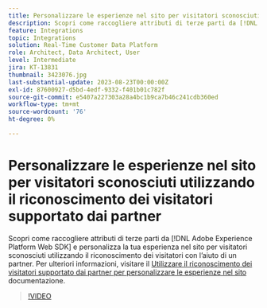 ```yaml
---
title: Personalizzare le esperienze nel sito per visitatori sconosciuti utilizzando il riconoscimento dei visitatori supportato dai partner
description: Scopri come raccogliere attributi di terze parti da [!DNL Adobe Experience Platform Web SDK] e personalizza la tua esperienza nel sito per visitatori sconosciuti utilizzando il riconoscimento dei visitatori con l’aiuto di un partner.
feature: Integrations
topic: Integrations
solution: Real-Time Customer Data Platform
role: Architect, Data Architect, User
level: Intermediate
jira: KT-13831
thumbnail: 3423076.jpg
last-substantial-update: 2023-08-23T00:00:00Z
exl-id: 87600927-d5bd-4edf-9332-f401b01c782f
source-git-commit: e5407a227303a28a4bc1b9ca7b46c241cdb360ed
workflow-type: tm+mt
source-wordcount: '76'
ht-degree: 0%

---
```


# Personalizzare le esperienze nel sito per visitatori sconosciuti utilizzando il riconoscimento dei visitatori supportato dai partner

Scopri come raccogliere attributi di terze parti da [!DNL Adobe Experience Platform Web SDK] e personalizza la tua esperienza nel sito per visitatori sconosciuti utilizzando il riconoscimento dei visitatori con l’aiuto di un partner. Per ulteriori informazioni, visitare il [Utilizzare il riconoscimento dei visitatori supportato dai partner per personalizzare le esperienze nel sito](https://experienceleague.adobe.com/docs/experience-platform/rtcdp/use-cases/partner-data/onsite-personalization.html) documentazione.

>[!VIDEO](https://video.tv.adobe.com/v/3423076/?learn=on)
